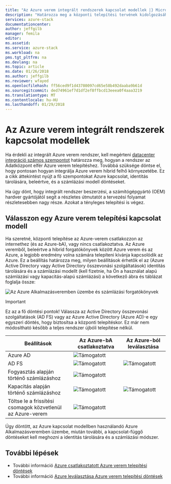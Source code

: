 ```yaml
---
title: "Az Azure verem integrált rendszerek kapcsolat modellek |} Microsoft Docs"
description: "Határozza meg a központi telepítési tervének kidolgozásához többcsomópontos Azure verem."
services: azure-stack
documentationcenter: 
author: jeffgilb
manager: femila
editor: 
ms.assetid: 
ms.service: azure-stack
ms.workload: na
pms.tgt_pltfrm: na
ms.devlang: na
ms.topic: article
ms.date: 01/26/2018
ms.author: jeffgilb
ms.reviewer: wfayed
ms.openlocfilehash: ff56ced9f1d43780097cd65e58b492daaba9b61d
ms.sourcegitcommit: ded74961ef7d1df2ef8ffbcd13eeea0f4aaa3219
ms.translationtype: MT
ms.contentlocale: hu-HU
ms.lasthandoff: 01/29/2018
---
```

# <a name="azure-stack-integrated-systems-connection-models"></a>Az Azure verem integrált rendszerek kapcsolat modellek
Ha érdekli az integrált Azure verem rendszer, kell megérteni [datacenter integráció számos szempontot](azure-stack-datacenter-integration.md) határozza meg, hogyan a rendszer az Adatközpont elfér Azure verem telepítéshez. Továbbá szüksége döntse el, hogy pontosan hogyan integrálja Azure verem hibrid felhő környezetébe. Ez a cikk áttekintést nyújt a fő szempontokat Azure kapcsolat, identitás tárolására, beleértve, és a számlázási modell döntéseket.

Ha úgy dönt, hogy integrált rendszer beszerzési, a számítógépgyártó (OEM) hardver gyártójától segít a részletes útmutatót a tervezési folyamat részletesebben nagy része. Azokat a tényleges telepítési is végez.

## <a name="choose-an-azure-stack-deployment-connection-model"></a>Válasszon egy Azure verem telepítési kapcsolat modell
Ha szeretné, központi telepítése az Azure-verem csatlakozzon az internethez (és az Azure-bA), vagy nincs csatlakoztatva. Az Azure veremből, beleértve a hibrid forgatókönyvek között Azure verem és az Azure, a legjobb eredmény volna számára telepíteni kívánja kapcsolódik az Azure. Ez a beállítás határozza meg, milyen beállítások érhetők el az (Azure Active Directory vagy Active Directory összevonási szolgáltatások) identitás tárolására és a számlázási modellt (kell fizetnie, ha Ön a használat alapú számlázási vagy kapacitás-alapú számlázási) a következő ábra és táblázat foglalja össze: 

![Az Azure Alkalmazásveremben üzembe és számlázási forgatókönyvek](media/azure-stack-deployment-decisions/azure-stack-scenarios.png)   
  
> [!IMPORTANT]
> Ez az a fő döntési pontok! Válassza az Active Directory összevonási szolgáltatások (AD FS) vagy az Azure Active Directory (Azure AD)-e egy egyszeri döntés, hogy biztosítsa a központi telepítéskor. Ez már nem módosítható később a teljes rendszer újbóli telepítése nélkül.  


|Beállítások|Az Azure-bA csatlakoztatva|Az Azure-ból leválasztása|
|-----|-----|-----|
|Azure AD|![Támogatott](media/azure-stack-deployment-decisions/check.png)| |
|AD FS|![Támogatott](media/azure-stack-deployment-decisions/check.png)|![Támogatott](media/azure-stack-deployment-decisions/check.png)|
|Fogyasztás alapján történő számlázáshoz|![Támogatott](media/azure-stack-deployment-decisions/check.png)| |
|Kapacitás alapján történő számlázáshoz|![Támogatott](media/azure-stack-deployment-decisions/check.png)|![Támogatott](media/azure-stack-deployment-decisions/check.png)|
|Töltse le a frissítési csomagok közvetlenül az Azure-verem|![Támogatott](media/azure-stack-deployment-decisions/check.png)|  |

Úgy döntött, az Azure kapcsolat modellben használandó Azure Alkalmazásveremben üzembe, miután további, a kapcsolat-függő döntéseket kell meghozni a identitás tárolására és a számlázási módszer. 

## <a name="next-steps"></a>További lépések
- További információ [Azure csatlakoztatott Azure verem telepítési döntések](azure-stack-connected-deployment.md)
- További információ [Azure leválasztása Azure verem telepítési döntések](azure-stack-disconnected-deployment.md)
